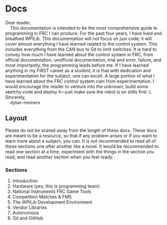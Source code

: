 # Docs
Dear reader,\
&nbsp;&nbsp;&nbsp;&nbsp;This documentation is intended to be the most comprehensive guide to programming in FRC I can produce. For the past four years, I have lived and breathed WPILib. This documentation will not focus on just code; it will cover almost everything I have learned related to the control system. This includes everything from the CAN bus to Git to limit switches. It is hard to convey how much I have learned about the control system in FRC, from official documentation, unofficial documentation, trial and error, failure, and most importantly, the programming leads before me. If I have learned anything in my FIRST career as a student, it is that with dedication and experimentation for the subject, one can excell. A large portion of what I have learned about the FRC control system cam from experimentation. I would encourage the reader to venture into the unknown; build some sketchy code and deploy it—just make sure the robot is on stilts first :).\
Sincerely,\
&nbsp;&nbsp;&nbsp;&nbsp;dylan-meiners


## Layout
Please do not be scared away from the length of these docs. These docs are meant to be a resource, so that if any problem arises or if you want to learn more about a subject, you can. It is not recommended to read all of these sections one after another like a novel. It would be recommended to read one section at a time, experiment with the things in the section you read, and read another section when you feel ready.

### Sections
1. Introduction
2. Hardware (yes, this is programming team)
3. National Instruments FRC Game Tools
4. Competition Matches & FMS
5. The WPILib Development Environment
6. Vendor Libraries
7. Autonomous
8. Git and GitHub
